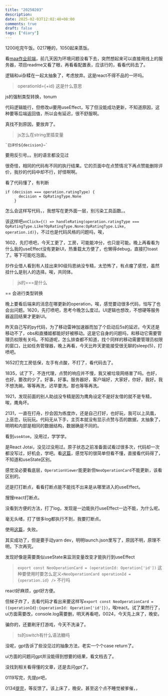 ```yaml
---
title: "20250203"
description: 
date: 2025-02-03T12:02:48+08:00
comments: true
draft: false
tags: ["diary"]
---
```

1200吃完午饭。0217睡的，1050起来蒸饭。

看[maa作业前端](https://github.com/MaaAssistantArknights/maa-copilot-frontend)，前几天因为环境问题没看下去，突然想起来可以直接用线上的服务器，项目readme又看了眼，再看看配置表，应该行的，看看代码去了。

逻辑和ui杂糅在一起太抽象了，考虑放弃。这是react不得不品的一环吗。

>operationId={+id} 这是什么意思

js的强制类型转换，tonum

代码逻辑能行，但修改ui要用useEffect，写了但没能成功更新，不知道原因，这种要等后端返回值，所以会有延迟，很不舒服啊。

真找不到原因，要放弃了。

>js怎么在string里插变量

```
`已评价${decision}~`
```
要用反引号。。别的语言都没见过

很奇怪，相同的代码有不同的执行结果。它的页面中在点赞情况下再点赞能删除评价，我抄的代码中却不行，好怪啊啊。

看了代码懂了，有判断
```
if (decision === operation.ratingType) {
      decision = OpRatingType.None
    }
```
怎么会这样写代码，，我想写在更外面一层，别污染工具函数。。

该这样吧`onClick={() => handleRating(operation.ratingType === OpRatingType.Like?OpRatingType.None:OpRatingType.Like, operation.id)}`，不过也是代码风格的问题吗，唉，

1602，先打喷吧，今天工更了，工房，可能能冲分，也只是可能。晚上再看看为什么我的useEffect没有更新UI，热重载太方便了，也懒得debug，直接打toast了。等下可能吃泡面。

抄作业借人看到有人挂出来90级玛恩纳没专精，太恐怖了，有点瘤了感觉，虽然挂什么是别人的选择。唉，共同体。

>js的===是什么

== 会进行类型转换

晚上要看后端来的消息在哪更新的operation，唉，感觉要动很多代码，怕写了也会出问题。1620，先打喷吧，思考今晚怎么度过。UI逻辑也想改，不想硬等服务器返回结果才更新UI。

昨天自己写的py代码，为了移动雷神加速器而加了个启动后5s的延迟，今天还是移动不了，obs和直播姬都能好好被移动。这是它自身的问题吗，和移动它需要管理员权限有关吗。不知道呢，怎么排查都不知道，找个同样的移动需要管理员权限的窗口，比如任务管理器，晚上再看，今天比昨天更能接受很无聊的sleep(5)，打喷吧。

1652打完工房低保，左手有点酸，不打了，看代码去了。

1835，试了下，不连代理，点赞的响应并不慢，我又被垃圾网络害了吗。也好，也好。要改的少了。好事，好事。服务器好，客户端好，大家好，你好，我好。我不想洗碗。等等再洗，迟早要洗。那也等等再洗。

1921，发现前面的别人助战没专精是因为鹰角设定不是好友借的就不是专精，唉，鹰角坏。

2131，一直在打舟，抄会因为练度炸，还是自己打好，也好玩，我可以上凤凰，上巫恋，玩玩玩。代码无从下手，主页本就没有显示点赞与否的数据，太抽象了，明明和内部是相同的数据结构，数据确是不同的。

看到`useAtom`，没用过，学学学。

是React Jotai，没见过没用过。原子状态之前准备面试看过很多次，代码却一次都没写过，好机会，学吧。看[这篇](https://zhuanlan.zhihu.com/p/692772946)，感觉写的很简单但看不懂，直接看代码得了，不知道和useState区别。

感觉没必要看底层，`OperationViewer`能更新但`NeoOperationCard`不能更新，该看区别的。

还是打打断点，看看打断点能不能找不出来是从哪里进入的useEffect。

搜搜react打断点。

没看到方便的方法，打了log，发现是一边能执行useEffect一边不能，为什么呢。

毫无头绪，打了很多log都执行不到，我要打断点。

使用[这篇](https://blog.csdn.net/Coco94joker/article/details/144984472)，失败。

其实成功了，但是要手动yarn dev，明明launch.json里写了，原因不明，原理不明，下次再究。

发现好像是需要类似useState来监测变量改变才能执行到useEffect

>`export const NeoOperationCard = (operationId: Operation['id'])` 这种要使用时要怎么定义`<NeoOperationCard operationId = {operation.id} />` 不行吗

react好麻烦，gpt好方便。

但梯子炸了，去看代码才看出来要这样写`export const NeoOperationCard = ({operationId}:{operationId: Operation['id']})`，唉react。试了果然行了，ui方面需要改，console.log需要删，明天再看吧，0024，今天先上床了，晚安。

骗你的，还要刷牙打游戏，今天不洗澡了。

>ts的switch有什么语法糖吗

没呢，gpt告诉了些没见过的抽象方法，老实一个个case return了。

ui方面的问题问gpt并没能得到想要的结果，看文档去了。

没找到相关看得懂的文章，还是去问gpt了。

0119写完，先提pr吧，

0134[提完](https://github.com/MaaAssistantArknights/maa-copilot-frontend/pull/372)，等反馈了。该上床了，晚安。甚至这个点不睡觉被爹催，，